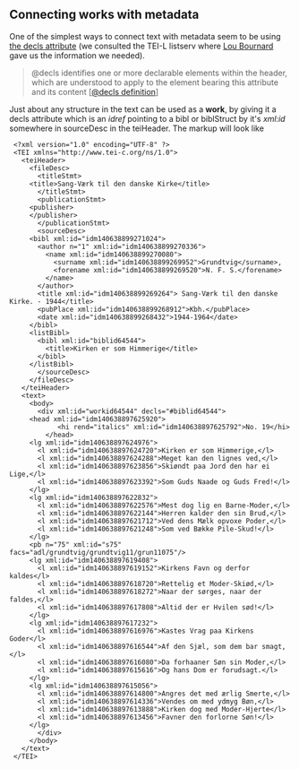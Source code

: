 ## Connecting works with metadata

One of the simplest ways to connect text with metadata seem to be using
[the decls attribute](http://www.tei-c.org/Vault/P5/2.5.0/doc/tei-p5-doc/en/html/CC.html#CCAS2)
(we consulted the TEI-L listserv where [Lou
Bournard](https://listserv.brown.edu/archives/cgi-bin/wa?A2=ind1408&L=TEI-L&F=&S=&P=58469) gave us the information we needed).

> @decls identifies one or more declarable elements within the header,
> which are understood to apply to the element bearing this attribute
> and its content [[@decls definition](http://www.tei-c.org/release/doc/tei-p5-doc/en/html/ref-att.declaring.html)]

Just about any structure in the text can be used as a __work__, by
giving it a decls attribute which is an _idref_ pointing to a bibl or
biblStruct by it's _xml:id_ somewhere in sourceDesc in the teiHeader. The markup will
look like

```
 <?xml version="1.0" encoding="UTF-8" ?>
 <TEI xmlns="http://www.tei-c.org/ns/1.0">
   <teiHeader>
     <fileDesc>
       <titleStmt>
	 <title>Sang-Værk til den danske Kirke</title>
       </titleStmt>
       <publicationStmt>
	 <publisher>
	 </publisher>
       </publicationStmt>
       <sourceDesc>
	 <bibl xml:id="idm140638899271024">
	   <author n="1" xml:id="idm140638899270336">
	     <name xml:id="idm140638899270080">
	       <surname xml:id="idm140638899269952">Grundtvig</surname>,
	       <forename xml:id="idm140638899269520">N. F. S.</forename>
	     </name>
	   </author>
	   <title xml:id="idm140638899269264"> Sang-Værk til den danske Kirke. - 1944</title>
	   <pubPlace xml:id="idm140638899268912">Kbh.</pubPlace>
	   <date xml:id="idm140638899268432">1944-1964</date>
	 </bibl>
	 <listBibl>
	   <bibl xml:id="biblid64544">
	     <title>Kirken er som Himmerige</title>
	   </bibl>
	 </listBibl>
       </sourceDesc>
     </fileDesc>
   </teiHeader>
   <text>
     <body>
       <div xml:id="workid64544" decls="#biblid64544">
	 <head xml:id="idm140638897625920">
            <hi rend="italics" xml:id="idm140638897625792">No. 19</hi>
         </head>
	 <lg xml:id="idm140638897624976">
	   <l xml:id="idm140638897624720">Kirken er som Himmerige,</l>
	   <l xml:id="idm140638897624288">Meget kan den lignes ved,</l>
	   <l xml:id="idm140638897623856">Skiøndt paa Jord den har ei Lige,</l>
	   <l xml:id="idm140638897623392">Som Guds Naade og Guds Fred!</l>
	 </lg>
	 <lg xml:id="idm140638897622832">
	   <l xml:id="idm140638897622576">Mest dog lig en Barne-Moder,</l>
	   <l xml:id="idm140638897622144">Herren kalder den sin Brud,</l>
	   <l xml:id="idm140638897621712">Ved dens Mælk opvoxe Poder,</l>
	   <l xml:id="idm140638897621248">Som ved Bække Pile-Skud!</l>
	 </lg>
	 <pb n="75" xml:id="s75" facs="adl/grundtvig/grundtvig11/grun11075"/>
	 <lg xml:id="idm140638897619408">
	   <l xml:id="idm140638897619152">Kirkens Favn og derfor kaldes</l>
	   <l xml:id="idm140638897618720">Rettelig et Moder-Skiød,</l>
	   <l xml:id="idm140638897618272">Naar der sørges, naar der faldes,</l>
	   <l xml:id="idm140638897617808">Altid der er Hvilen sød!</l>
	 </lg>
	 <lg xml:id="idm140638897617232">
	   <l xml:id="idm140638897616976">Kastes Vrag paa Kirkens Goder</l>
	   <l xml:id="idm140638897616544">Af den Sjæl, som dem bar smagt,</l>
	   <l xml:id="idm140638897616080">Da forhaaner Søn sin Moder,</l>
	   <l xml:id="idm140638897615616">Og hans Dom er forudsagt.</l>
	 </lg>
	 <lg xml:id="idm140638897615056">
	   <l xml:id="idm140638897614800">Angres det med ærlig Smerte,</l>
	   <l xml:id="idm140638897614336">Vendes om med ydmyg Bøn,</l>
	   <l xml:id="idm140638897613888">Kirken dog med Moder-Hjerte</l>
	   <l xml:id="idm140638897613456">Favner den forlorne Søn!</l>
	 </lg>
       </div>
     </body>
   </text>
 </TEI>
```

